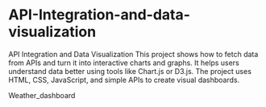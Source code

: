 # API-Integration-and-data-visualization
API Integration and Data Visualization This project shows how to fetch data from APIs and turn it into interactive charts and graphs. It helps users understand data better using tools like Chart.js or D3.js. The project uses HTML, CSS, JavaScript, and simple APIs to create visual dashboards.

Weather_dashboard
